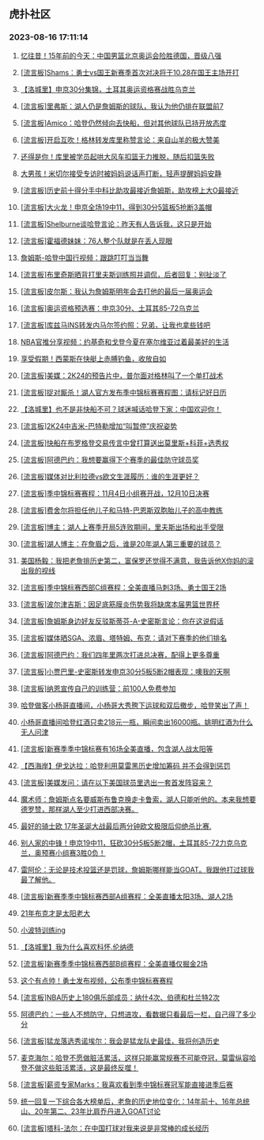 ## 虎扑社区 
### 2023-08-16 17:11:14

1. [忆往昔！15年前的今天：中国男篮北京奥运会险胜德国，晋级八强](https://bbs.hupu.com/61692349.html)

2. [[流言板]Shams：勇士vs国王新赛季首次对决将于10.28在国王主场开打](https://bbs.hupu.com/61692513.html)

3. [【洛城里】申京30分集锦，土耳其奥运资格赛战胜乌克兰](https://bbs.hupu.com/61688948.html)

4. [[流言板]里弗斯：湖人仍是詹姆斯的球队，我认为他仍排在联盟前7](https://bbs.hupu.com/61693891.html)

5. [[流言板]Amico：哈登仍然倾向去快船，但对其他球队已持开放态度](https://bbs.hupu.com/61691621.html)

6. [[流言板]开启互吹！格林转发库里称赞言论：来自山羊的极大赞美](https://bbs.hupu.com/61692285.html)

7. [还得是你！库里被学员起哄大风车扣篮无力推脱，随后扣篮失败](https://bbs.hupu.com/61691410.html)

8. [大男孩！米切尔接受专访时被妈妈说话声打断，轻声提醒妈妈安静](https://bbs.hupu.com/61691105.html)

9. [[流言板]历史前十得分手中科比助攻最接近詹姆斯，助攻榜上大O最接近](https://bbs.hupu.com/61693744.html)

10. [[流言板]大火龙！申京全场19中11，得到30分5篮板5抢断3盖帽](https://bbs.hupu.com/61690072.html)

11. [[流言板]Shelburne谈哈登言论：昨天有人告诉我，这只是开始](https://bbs.hupu.com/61689593.html)

12. [[流言板]霍福德妹妹：76人整个队就是在丢人现眼](https://bbs.hupu.com/61690157.html)

13. [詹姆斯-哈登中国行视频：跟跳叮叮当当舞](https://bbs.hupu.com/61690710.html)

14. [[流言板]布里奇斯晒背打里夫斯训练照并调侃，后者回复：别扯淡了](https://bbs.hupu.com/61694176.html)

15. [[流言板]皮尔斯：我认为詹姆斯明年会去打他的最后一届奥运会](https://bbs.hupu.com/61690671.html)

16. [[流言板]奥运资格预选赛：申京30分、土耳其85-72乌克兰](https://bbs.hupu.com/61689428.html)

17. [[流言板]库兹马INS转发内马尔签约照：兄弟，让我也拿些钱吧](https://bbs.hupu.com/61689905.html)

18. [NBA官推分享视频：约基奇和戈登今夏在塞尔维亚过着最美好的生活](https://bbs.hupu.com/61692087.html)

19. [享受假期！西蒙斯在快艇上赤膊钓鱼，收放自如](https://bbs.hupu.com/61692371.html)

20. [[流言板]美媒：2K24的预告片中，普尔面对格林叫了一个单打战术](https://bbs.hupu.com/61689128.html)

21. [[流言板]捉对厮杀！湖人官方发布季中锦标赛赛程图：请标记好日历](https://bbs.hupu.com/61689492.html)

22. [【洛城里】也不是非快船不可？球迷喊话哈登下家：中国欢迎你！](https://bbs.hupu.com/61694641.html)

23. [[流言板]2K24中吉米-巴特勒增加“叫暂停”庆祝姿势](https://bbs.hupu.com/61690552.html)

24. [[流言板]快船在布罗格登交易传言中曾打算送出莫里斯+科菲+选秀权](https://bbs.hupu.com/61692059.html)

25. [[流言板]阿德巴约：我想要赢得下个赛季的最佳防守球员奖](https://bbs.hupu.com/61694379.html)

26. [[流言板]媒体对比利拉德vs欧文生涯履历：谁的生涯更好？](https://bbs.hupu.com/61690307.html)

27. [[流言板]季中锦标赛赛程：11月4日小组赛开战，12月10日决赛](https://bbs.hupu.com/61689006.html)

28. [[流言板]费舍尔将担任他儿子和马特-巴恩斯双胞胎儿子的高中教练](https://bbs.hupu.com/61694647.html)

29. [[流言板]博主：湖人上赛季开局5连败期间，里夫斯出场和出手受限](https://bbs.hupu.com/61694997.html)

30. [[流言板]湖人博主：在詹眉之后，谁是20年湖人第三重要的球员？](https://bbs.hupu.com/61694619.html)

31. [美国杨毅：我把老詹排历史第二，富保罗还觉得不满意，我告诉他X你妈的滚出我的视线](https://bbs.hupu.com/61689056.html)

32. [[流言板]季中锦标赛西部C组赛程：全美直播马刺3场、勇士国王2场](https://bbs.hupu.com/61691380.html)

33. [[流言板]波尔津吉斯：因足底筋膜炎伤势我将缺席本届男篮世界杯](https://bbs.hupu.com/61688983.html)

34. [[流言板]詹姆斯身边好友反驳斯蒂芬-A-史密斯言论：你在这说假话](https://bbs.hupu.com/61690622.html)

35. [[流言板]媒体晒SGA、浓眉、塔特姆、布克：请对下赛季的他们排名](https://bbs.hupu.com/61690171.html)

36. [[流言板]阿德巴约：我们四年里两次打进总决赛，配得上更多尊重](https://bbs.hupu.com/61689528.html)

37. [[流言板]小贾巴里-史密斯转发申京30分5板5断2帽表现：噢我的天啊](https://bbs.hupu.com/61693826.html)

38. [[流言板]纳恩宣传自己的训练营：前100人免费参加](https://bbs.hupu.com/61689351.html)

39. [哈登做客小杨哥直播间，小杨哥大秀胯下运球和双后撤步，哈登笑出了声！](https://bbs.hupu.com/61692248.html)

40. [小杨哥直播间哈登红酒只卖218元一瓶，瞬间卖出16000瓶。姚明红酒为什么无人问津](https://bbs.hupu.com/61689493.html)

41. [[流言板]新赛季季中锦标赛有16场全美直播，包含湖人战太阳等](https://bbs.hupu.com/61690675.html)

42. [【西海岸】伊戈达拉：哈登利用莫雷黑历史增加筹码 并不会得到惩罚](https://bbs.hupu.com/61693695.html)

43. [[流言板]美媒发问：请在以下美国球员里选出一套首发阵容来？](https://bbs.hupu.com/61694749.html)

44. [魔术师：詹姆斯点名要威斯布鲁克换走卡鲁索，湖人只能听他的。本来我想要德罗赞，那样湖人至少打进西部决赛。](https://bbs.hupu.com/61689429.html)

45. [最好的骑士欧 17年圣诞大战最后两分钟欧文极限后仰绝杀比赛.](https://bbs.hupu.com/61689965.html)

46. [别人家的中锋！申京19中11，狂砍30分5板5断2帽，土耳其85-72力克乌克兰，奥预赛小组赛3胜0负！](https://bbs.hupu.com/61691975.html)

47. [雷阿伦：无论是技术投篮还是罚球，詹姆斯哪样能当GOAT。我跟他打过球我最了解他。](https://bbs.hupu.com/61695013.html)

48. [[流言板]新赛季季中锦标赛西部A组赛程：全美直播太阳3场、湖人2场](https://bbs.hupu.com/61691016.html)

49. [21年布克才是太阳老大](https://bbs.hupu.com/61693983.html)

50. [小波特训练ing](https://bbs.hupu.com/61692593.html)

51. [【洛城里】我为什么喜欢科怀.伦纳德](https://bbs.hupu.com/61690431.html)

52. [[流言板]新赛季季中锦标赛西部B组赛程：全美直播仅掘金2场](https://bbs.hupu.com/61691261.html)

53. [这个有点帅！勇士发布视频，公布季中锦标赛赛程](https://bbs.hupu.com/61692339.html)

54. [[流言板]NBA历史上180俱乐部成员：纳什4次、伯德和杜兰特2次](https://bbs.hupu.com/61695373.html)

55. [阿德巴约：一些人不想防守，只想进攻，看数据只看最后一栏，自己得了多少分](https://bbs.hupu.com/61691542.html)

56. [[流言板]猛龙落选秀诺埃尔：我会是猛龙队史最佳，我将创造历史](https://bbs.hupu.com/61689830.html)

57. [麦克海尔：哈登不愿做脏活累活，这样只能赢常规赛不可能夺冠，莫雷纵容哈登不做这些脏活累活，这是最终反噬！](https://bbs.hupu.com/61690537.html)

58. [[流言板]薪资专家Marks：我喜欢看到季中锦标赛冠军能直接进季后赛](https://bbs.hupu.com/61694313.html)

59. [统一回复一下综合各大榜单后，老詹的历史地位变化：14年前十、16年总统山、20年第二、23年比肩乔丹进入GOAT讨论](https://bbs.hupu.com/61692700.html)

60. [[流言板]塔科-法尔：在中国打球对我来说是非常棒的成长经历](https://bbs.hupu.com/61690788.html)

